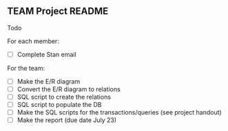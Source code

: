 ## TEAM Project README

Todo

For each member:
- [ ] Complete Stan email

For the team:
- [ ] Make the E/R diagram
- [ ] Convert the E/R diagram to relations
- [ ] SQL script to create the relations
- [ ] SQL script to populate the DB
- [ ] Make the SQL scripts for the transactions/queries (see project handout)
- [ ] Make the report (due date July 23)
